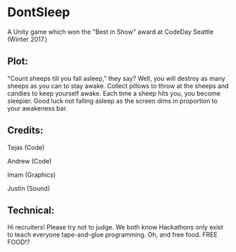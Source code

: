 # DontSleep

A Unity game which won the "Best in Show" award at CodeDay Seattle (Winter 2017.)

Plot:
-----------
"Count sheeps till you fall asleep," they say? Well, you will destroy as many sheeps as you can to stay awake. Collect pillows to throw at the sheeps and candies to keep yourself awake. Each time a sheep hits you, you become sleepier. Good luck not falling asleep as the screen dims in proportion to your awakeness bar.

Credits:
-----------
Tejas (Code)

Andrew (Code)

Imam (Graphics)

Justin (Sound)

Technical:
-----------
Hi recruiters! Please try not to judge. We both know Hackathons only exist to teach everyone tape-and-glue programming. Oh, and free food. FREE FOOD!?
